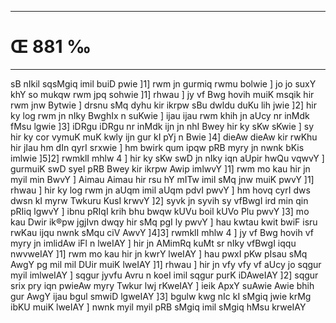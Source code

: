 ___
# Œ 881 ‰
---
sB nIkil sqsMgiq imil buiD pwie ]1] rwm jn gurmiq rwmu bolwie ]
jo jo suxY khY so mukqw rwm jpq sohwie ]1] rhwau ] jy vf Bwg hovih
muiK msqik hir rwm jnw Bytwie ] drsnu sMq dyhu kir ikrpw sBu dwldu
duKu lih jwie ]2] hir ky log rwm jn nIky BwghIx n suKwie ] ijau
ijau rwm khih jn aUcy nr inMdk fMsu lgwie ]3] iDRgu iDRgu nr inMdk
ijn jn nhI Bwey hir ky sKw sKwie ] sy hir ky cor vymuK muK kwly ijn
gur kI pYj n Bwie ]4] dieAw dieAw kir rwKhu hir jIau hm dIn qyrI
srxwie ] hm bwirk qum ipqw pRB myry jn nwnk bKis imlwie ]5]2]
rwmklI mhlw 4 ] hir ky sKw swD jn nIky iqn aUpir hwQu vqwvY ]
gurmuiK swD syeI pRB Bwey kir ikrpw Awip imlwvY ]1] rwm mo kau hir
jn myil min BwvY ] Aimau Aimau hir rsu hY mITw imil sMq jnw muiK pwvY
]1] rhwau ] hir ky log rwm jn aUqm imil aUqm pdvI pwvY ] hm hovq
cyrI dws dwsn kI myrw Twkuru KusI krwvY ]2] syvk jn syvih sy vfBwgI
ird min qin pRIiq lgwvY ] ibnu pRIqI krih bhu bwqw kUVu boil kUVo Plu
pwvY ]3] mo kau Dwir ik®pw jgjIvn dwqy hir sMq pgI ly pwvY ] hau
kwtau kwit bwiF isru rwKau ijqu nwnk sMqu ciV AwvY ]4]3] rwmklI
mhlw 4 ] jy vf Bwg hovih vf myry jn imlidAw iFl n lweIAY ] hir
jn AMimRq kuMt sr nIky vfBwgI iqqu nwvweIAY ]1] rwm mo kau hir jn
kwrY lweIAY ] hau pwxI pKw pIsau sMq AwgY pg mil mil DUir muiK
lweIAY ]1] rhwau ] hir jn vfy vfy vf aUcy jo sqgur myil imlweIAY ]
sqgur jyvfu Avru n koeI imil sqgur purK iDAweIAY ]2] sqgur srix
pry iqn pwieAw myry Twkur lwj rKweIAY ] ieik ApxY suAwie Awie bhih
gur AwgY ijau bgul smwiD lgweIAY ]3] bgulw kwg nIc kI sMgiq jwie
krMg ibKU muiK lweIAY ] nwnk myil myil pRB sMgiq imil sMgiq hMsu
krweIAY
####
